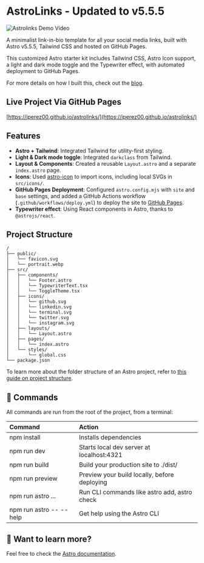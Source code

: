 # AstroLinks - Updated to v5.5.5

![Astrolinks Demo Video](/public/astrolinks-demo.gif)

A minimalist link-in-bio template for all your social media links, built with Astro v5.5.5, Tailwind CSS and hosted on GitHub Pages.

This customized Astro starter kit includes Tailwind CSS, Astro Icon support, a light and dark mode toggle and the Typewriter effect, with automated deployment to GitHub Pages.

For more details on how I built this, check out the [blog](https://www.jorge-perez.dev/blog/astro-simple-project).

## Live Project Via GitHub Pages

[https://jperez00.github.io/astrolinks/](https://jperez00.github.io/astrolinks/)

## Features

- **Astro + Tailwind**: Integrated Tailwind for utility-first styling.
- **Light & Dark mode toggle**: Integrated `darkclass` from Tailwind.
- **Layout & Components**: Created a reusable `Layout.astro` and a separate `index.astro` page.
- **Icons**: Used [astro-icon](https://www.astroicon.dev/) to import icons, including local SVGs in `src/icons/`.
- **GitHub Pages Deployment**: Configured `astro.config.mjs` with `site` and `base` settings, and added a GitHub Actions workflow (`.github/workflows/deploy.yml`) to deploy the site to [GitHub Pages](https://pages.github.com/).
- **Typewriter effect**: Using React components in Astro, thanks to `@astrojs/react`.

## Project Structure

```text
/
├── public/
│   └── favicon.svg
│   └── portrait.webp
├── src/
│   ├── components/
│   │   └── Footer.astro
│   │   └── TypewriterText.tsx
│   │   └── ToggleTheme.tsx
│   ├── icons/
│   │   └── github.svg
│   │   └── linkedin.svg
│   │   └── terminal.svg
│   │   └── twitter.svg
│   │   └── instagram.svg
│   ├── layouts/
│   │   └── Layout.astro
│   ├── pages/
│   │   └── index.astro
│   └── styles/
│       └── global.css
└── package.json
```

To learn more about the folder structure of an Astro project, refer to [this guide on project structure](https://docs.astro.build/en/basics/project-structure/).

## 🧞 Commands

All commands are run from the root of the project, from a terminal:

| Command                   | Action                                           |
| :------------------------ | :----------------------------------------------- |
| npm install             | Installs dependencies                            |
| npm run dev             | Starts local dev server at localhost:4321      |
| npm run build           | Build your production site to ./dist/          |
| npm run preview         | Preview your build locally, before deploying     |
| npm run astro ...       | Run CLI commands like astro add, astro check |
| npm run astro -- --help | Get help using the Astro CLI                     |

## 👀 Want to learn more?

Feel free to check the [Astro documentation](https://docs.astro.build).